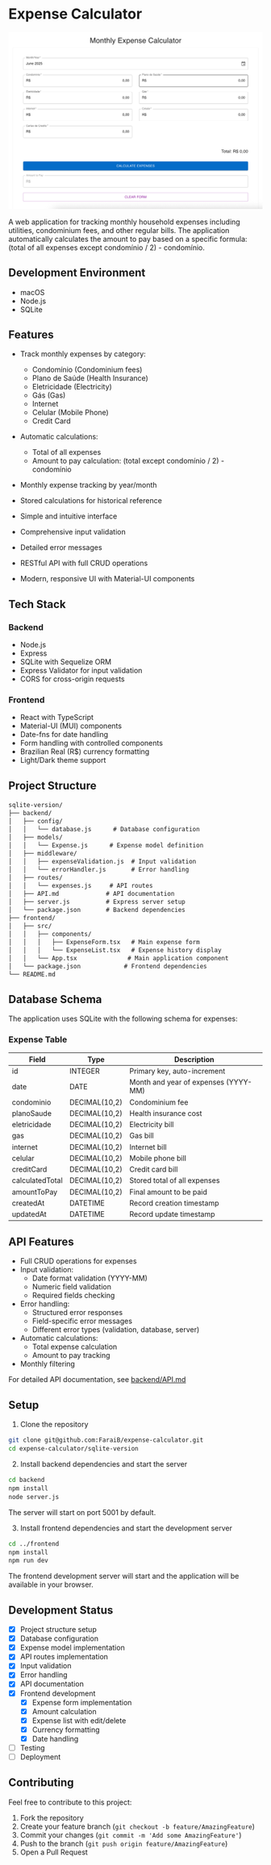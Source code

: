 # Expense Calculator

![Monthly Expense Calculator](docs/screenshots/calculator.png)

A web application for tracking monthly household expenses including utilities, condominium fees, and other regular bills. The application automatically calculates the amount to pay based on a specific formula: (total of all expenses except condomínio / 2) - condomínio.

## Development Environment

- macOS
- Node.js
- SQLite

## Features

- Track monthly expenses by category:

  - Condomínio (Condominium fees)
  - Plano de Saúde (Health Insurance)
  - Eletricidade (Electricity)
  - Gás (Gas)
  - Internet
  - Celular (Mobile Phone)
  - Credit Card

- Automatic calculations:
  - Total of all expenses
  - Amount to pay calculation: (total except condomínio / 2) - condomínio
- Monthly expense tracking by year/month
- Stored calculations for historical reference
- Simple and intuitive interface
- Comprehensive input validation
- Detailed error messages
- RESTful API with full CRUD operations
- Modern, responsive UI with Material-UI components

## Tech Stack

### Backend

- Node.js
- Express
- SQLite with Sequelize ORM
- Express Validator for input validation
- CORS for cross-origin requests

### Frontend

- React with TypeScript
- Material-UI (MUI) components
- Date-fns for date handling
- Form handling with controlled components
- Brazilian Real (R$) currency formatting
- Light/Dark theme support

## Project Structure

```
sqlite-version/
├── backend/
│   ├── config/
│   │   └── database.js      # Database configuration
│   ├── models/
│   │   └── Expense.js      # Expense model definition
│   ├── middleware/
│   │   ├── expenseValidation.js  # Input validation
│   │   └── errorHandler.js       # Error handling
│   ├── routes/
│   │   └── expenses.js     # API routes
│   ├── API.md             # API documentation
│   ├── server.js          # Express server setup
│   └── package.json       # Backend dependencies
├── frontend/
│   ├── src/
│   │   ├── components/
│   │   │   ├── ExpenseForm.tsx   # Main expense form
│   │   │   └── ExpenseList.tsx   # Expense history display
│   │   └── App.tsx              # Main application component
│   └── package.json            # Frontend dependencies
└── README.md
```

## Database Schema

The application uses SQLite with the following schema for expenses:

### Expense Table

| Field           | Type          | Description                          |
| --------------- | ------------- | ------------------------------------ |
| id              | INTEGER       | Primary key, auto-increment          |
| date            | DATE          | Month and year of expenses (YYYY-MM) |
| condominio      | DECIMAL(10,2) | Condominium fee                      |
| planoSaude      | DECIMAL(10,2) | Health insurance cost                |
| eletricidade    | DECIMAL(10,2) | Electricity bill                     |
| gas             | DECIMAL(10,2) | Gas bill                             |
| internet        | DECIMAL(10,2) | Internet bill                        |
| celular         | DECIMAL(10,2) | Mobile phone bill                    |
| creditCard      | DECIMAL(10,2) | Credit card bill                     |
| calculatedTotal | DECIMAL(10,2) | Stored total of all expenses         |
| amountToPay     | DECIMAL(10,2) | Final amount to be paid              |
| createdAt       | DATETIME      | Record creation timestamp            |
| updatedAt       | DATETIME      | Record update timestamp              |

## API Features

- Full CRUD operations for expenses
- Input validation:
  - Date format validation (YYYY-MM)
  - Numeric field validation
  - Required fields checking
- Error handling:
  - Structured error responses
  - Field-specific error messages
  - Different error types (validation, database, server)
- Automatic calculations:
  - Total expense calculation
  - Amount to pay tracking
- Monthly filtering

For detailed API documentation, see [backend/API.md](backend/API.md)

## Setup

1. Clone the repository

```bash
git clone git@github.com:FaraiB/expense-calculator.git
cd expense-calculator/sqlite-version
```

2. Install backend dependencies and start the server

```bash
cd backend
npm install
node server.js
```

The server will start on port 5001 by default.

3. Install frontend dependencies and start the development server

```bash
cd ../frontend
npm install
npm run dev
```

The frontend development server will start and the application will be available in your browser.

## Development Status

- [x] Project structure setup
- [x] Database configuration
- [x] Expense model implementation
- [x] API routes implementation
- [x] Input validation
- [x] Error handling
- [x] API documentation
- [x] Frontend development
  - [x] Expense form implementation
  - [x] Amount calculation
  - [x] Expense list with edit/delete
  - [x] Currency formatting
  - [x] Date handling
- [ ] Testing
- [ ] Deployment

## Contributing

Feel free to contribute to this project:

1. Fork the repository
2. Create your feature branch (`git checkout -b feature/AmazingFeature`)
3. Commit your changes (`git commit -m 'Add some AmazingFeature'`)
4. Push to the branch (`git push origin feature/AmazingFeature`)
5. Open a Pull Request
